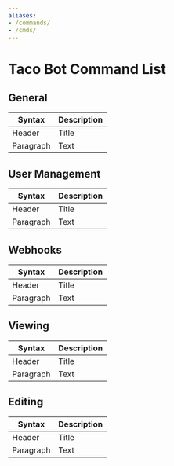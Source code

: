```yaml
---
aliases:
- /commands/
- /cmds/
---
```


# Taco Bot Command List

## General
| Syntax      | Description |
| ----------- | ----------- |
| Header      | Title       |
| Paragraph   | Text        |

## User Management
| Syntax      | Description |
| ----------- | ----------- |
| Header      | Title       |
| Paragraph   | Text        |

## Webhooks
| Syntax      | Description |
| ----------- | ----------- |
| Header      | Title       |
| Paragraph   | Text        |

## Viewing
| Syntax      | Description |
| ----------- | ----------- |
| Header      | Title       |
| Paragraph   | Text        |


## Editing
| Syntax      | Description |
| ----------- | ----------- |
| Header      | Title       |
| Paragraph   | Text        |


